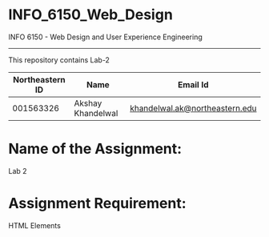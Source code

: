 

# INFO_6150_Web_Design
INFO 6150 - Web Design and User Experience Engineering

--------------------------------------------------------------------------
This repository contains Lab-2

| Northeastern ID | Name | Email Id
| --- | --- | ---
|001563326 | Akshay Khandelwal | khandelwal.ak@northeastern.edu


# Name of the Assignment:

Lab 2
 
# Assignment Requirement:
  
HTML Elements



